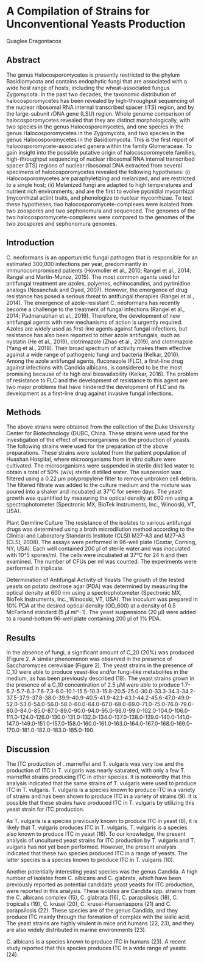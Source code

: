 # A Compilation of Strains for Unconventional Yeasts Production
Quaglee Dragontacos


## Abstract
The genus Halocosporomycetes is presently restricted to the phylum Basidiomycota and contains endophytic fungi that are associated with a wide host range of hosts, including the wheat-associated fungus Zygomycota. In the past two decades, the taxonomic distribution of halocosporomycetes has been revealed by high-throughput sequencing of the nuclear ribosomal RNA internal transcribed spacer (ITS) region, and by the large-subunit rDNA gene (LSU) region. Whole genome comparison of halocosporomycetes revealed that they are distinct morphologically, with two species in the genus Halocosporomycetes, and one species in the genus Halocosporomycetes in the Zygomycota, and two species in the genus Halocosporomycetes in the Basidiomycota. This is the first report of halocosporomycete-associated genera within the family Glomeraceae. To gain insight into the possible putative origin of halocosporomycete families, high-throughput sequencing of nuclear ribosomal RNA internal transcribed spacer (ITS) regions of nuclear ribosomal DNA extracted from several specimens of halocosporomycetes revealed the following hypotheses: (i) Halocosporomycetes are paraphyletizing and melanized, and are restricted to a single host; (ii) Melanized fungi are adapted to high temperatures and nutrient rich environments, and are the first to evolve pycnidial mycorrhizal (mycorrhizal actin) traits, and phenologize to nuclear mycorrhizae. To test these hypotheses, two halocosporomycete-complexes were isolated from two zoospores and two sephonomura and sequenced. The genomes of the two halocosporomycete-complexes were compared to the genomes of the two zoospores and sephonomura genomes.


## Introduction
C. neoformans is an opportunistic fungal pathogen that is responsible for an estimated 300,000 infections per year, predominantly in immunocompromised patients (Hovmoller et al., 2010; Rangel et al., 2014; Rangel and Martín-Munoz, 2015). The most common agents used for antifungal treatment are azoles, polyenes, echinocandins, and pyrimidine analogs (Nosanchuk and Oyed, 2007). However, the emergence of drug resistance has posed a serious threat to antifungal therapies (Rangel et al., 2014). The emergence of azole-resistant C. neoformans has recently become a challenge to the treatment of fungal infections (Rangel et al., 2014; Padmanabhan et al., 2019). Therefore, the development of new antifungal agents with new mechanisms of action is urgently required. Azoles are widely used as first-line agents against fungal infections, but resistance has also been reported to other azole antifungals, such as nystatin (He et al., 2019), clotrimazole (Zhao et al., 2019), and clotrimazole (Yang et al., 2019). Their broad spectrum of activity makes them effective against a wide range of pathogenic fungi and bacteria (Kelkar, 2016). Among the azole antifungal agents, fluconazole (FLC), a first-line drug against infections with Candida albicans, is considered to be the most promising because of its high oral bioavailability (Kelkar, 2016). The problem of resistance to FLC and the development of resistance to this agent are two major problems that have hindered the development of FLC and its development as a first-line drug against invasive fungal infections.


## Methods
The above strains were obtained from the collection of the Duke University Center for Biotechnology (DUBC, China. These strains were used for the investigation of the effect of microorganisms on the production of yeasts. The following strains were used for the preparation of the above preparations. These strains were isolated from the patient population of Huashan Hospital, where microorganisms from in vitro culture were cultivated. The microorganisms were suspended in sterile distilled water to obtain a total of 50% (w/v) sterile distilled water. The suspension was filtered using a 0.22 µm polypropylene filter to remove unbroken cell debris. The filtered filtrate was added to the culture medium and the mixture was poured into a shaker and incubated at 37°C for seven days. The yeast growth was quantified by measuring the optical density at 600 nm using a spectrophotometer (Spectronic MX, BioTek Instruments, Inc., Winooski, VT, USA).

Plant Germline Culture
The resistance of the isolates to various antifungal drugs was determined using a broth microdilution method according to the Clinical and Laboratory Standards Institute (CLSI) M27-A3 and M27-A3 (CLSI, 2008). The assays were performed in 96-well plate (Costar, Corning, NY, USA). Each well contained 200 µl of sterile water and was inoculated with 10^5 spores/ml. The cells were incubated at 37°C for 24 h and then examined. The number of CFUs per ml was counted. The experiments were performed in triplicate.

Determination of Antifungal Activity of Yeasts
The growth of the tested yeasts on potato dextrose agar (PDA) was determined by measuring the optical density at 600 nm using a spectrophotometer (Spectronic MX, BioTek Instruments, Inc., Winooski, VT, USA). The inoculum was prepared in 10% PDA at the desired optical density (OD_600) at a density of 0.5 McFarland standard (5 µl ml^-1). The yeast suspensions (20 µl) were added to a round-bottom 96-well plate containing 200 µl of 1% PDA.


## Results
In the absence of fungi, a significant amount of C_20 (20%) was produced (Figure 2. A similar phenomenon was observed in the presence of Saccharomyces cerevisiae (Figure 2). The yeast strains in the presence of C_10 were able to produce yeast-like and/or fungi-like metabolites in the medium, as has been previously described (18). The yeast strains grown in the presence of a C_10 concentration of 2.5 µM were able to produce 1.7-6.2-5.7-6.3-7.6-7.3-8.0-10.1-15.5-10.3-15.8-20.5-25.0-30.0-33.3-34.3-34.2-37.5-37.9-37.8-38.0-39.9-40.9-40.5-41.9-42.1-43.1-44.2-45.6-47.0-49.0-52.0-53.0-54.0-56.0-58.0-60.0-64.0-67.0-68.0-69.0-71.0-75.0-76.0-79.0-80.0-84.0-85.0-87.0-89.0-90.0-94.0-95.0-98.0-99.0-102.0-104.0-106.0-111.0-124.0-126.0-130.0-131.0-132.0-134.0-137.0-138.0-139.0-140.0-141.0-147.0-149.0-151.0-157.0-158.0-160.0-161.0-163.0-164.0-167.0-168.0-169.0-170.0-181.0-182.0-183.0-185.0-190.


## Discussion
The ITC production of . marneffei and T. vulgaris was very low and the production of ITC in T. vulgaris was nearly saturated, with only a few T. marneffei strains producing ITC in other species. It is noteworthy that this analysis indicated that the same strains of T. vulgaris were used to produce ITC in T. vulgaris. T. vulgaris is a species known to produce ITC in a variety of strains and has been shown to produce ITC in a variety of strains (9). It is possible that these strains have produced ITC in T. vulgaris by utilizing this yeast strain for ITC production.

As T. vulgaris is a species previously known to produce ITC in yeast (8), it is likely that T. vulgaris produces ITC in T. vulgaris. T. vulgaris is a species also known to produce ITC in yeast (16). To our knowledge, the present analysis of uncultured yeast strains for ITC production by T. vulgaris and T. vulgaris has not yet been performed. However, the present analysis indicated that these two species produced ITC in a range of yeasts. The latter species is a species known to produce ITC in T. vulgaris (10).

Another potentially interesting yeast species was the genus Candida. A high number of isolates from C. albicans and C. glabrata, which have been previously reported as potential candidate yeast yeasts for ITC production, were reported in this analysis. These isolates are Candida spp. strains from the C. albicans complex (15), C. glabrata (16), C. parapsilosis (18), C. tropicalis (19), C. krusei (20), C. krusei-Hanseniaspora (21) and C. parapsilosis (22). These species are of the genus Candida, and they produce ITC mainly through the formation of complex with the sialic acid. The yeast strains are highly virulent in mice and humans (22, 23), and they are also widely distributed in marine environments (23).

C. albicans is a species known to produce ITC in humans (23). A recent study reported that this species produces ITC in a wide range of yeasts (24).
